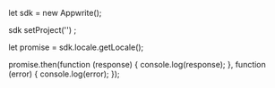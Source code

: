 let sdk = new Appwrite();

sdk
    setProject('')
;

let promise = sdk.locale.getLocale();

promise.then(function (response) {
    console.log(response);
}, function (error) {
    console.log(error);
});